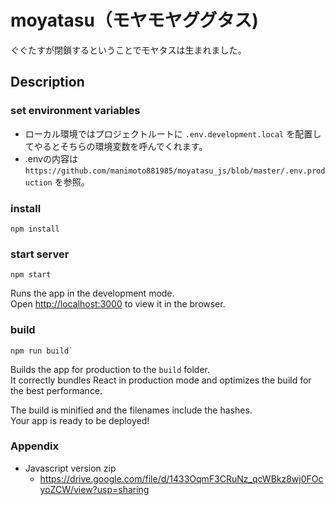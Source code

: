 # moyatasu（モヤモヤググタス)

ぐぐたすが閉鎖するということでモヤタスは生まれました。

## Description

### set environment variables

- ローカル環境ではプロジェクトルートに `.env.development.local` を配置してやるとそちらの環境変数を呼んでくれます。
- .envの内容は `https://github.com/manimoto881985/moyatasu_js/blob/master/.env.production` を参照。

### install

```console
npm install
```

### start server

```console
npm start
```

Runs the app in the development mode.<br>
Open [http://localhost:3000](http://localhost:3000) to view it in the browser.

### build

```console
npm run build`
```

Builds the app for production to the `build` folder.<br>
It correctly bundles React in production mode and optimizes the build for the best performance.

The build is minified and the filenames include the hashes.<br>
Your app is ready to be deployed!

### Appendix
- Javascript version zip
  - https://drive.google.com/file/d/1433OqmF3CRuNz_qcWBkz8wj0FOcyoZCW/view?usp=sharing
